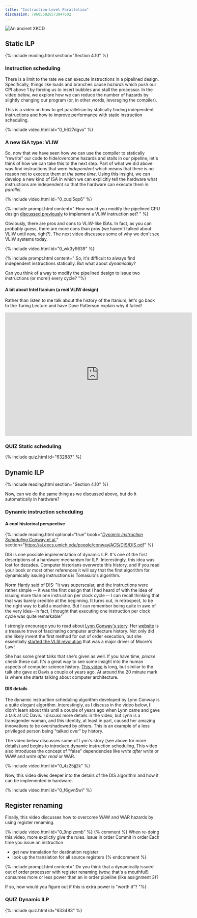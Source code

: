 ```yaml
---
title: "Instruction-Level Parallelism"
discussion: 796055828573847602
---
```


![An ancient XKCD](https://imgs.xkcd.com/comics/paths.jpg)

## Static ILP

{% include reading.html section="Section 4.10" %}

### Instruction scheduling

There is a limit to the rate we can execute instructions in a pipelined design.
Specifically, things like loads and branches cause *hazards* which push our CPI above 1 by forcing us to insert bubbles and stall the processor.
In the video below, we explore how we can reduce the number of hazards by slightly changing our program (or, in other words, leveraging the compiler).

This is a video on how to get parallelism by statically finding independent instructions and how to improve performance with static instruction scheduling.

{% include video.html id="0_h627dgvo" %}

### A new ISA type: VLIW

So, now that we have seen how we can use the compiler to statically "rewrite" our code to hide/overcome hazards and stalls in our pipeline, let's think of how we can take this to the next step.
Part of what we did above was find instructions that were *independent* which means that there is no reason not to execute them *at the same time*.
Using this insight, we can develop a new kind of ISA in which we can explicitly tell the hardware what instructions are independent so that the hardware can execute them *in parallel*.

{% include video.html id="0_cuql5qo6" %}

{% include prompt.html content="
How would you modify the pipelined CPU design [discussed previously](../pipelined) to implement a VLIW instruction set?
" %}

Obviously, there are pros and cons to VLIW-like ISAs.
In fact, as you can probably guess, there are more cons than pros (we haven't talked about VLIW until now, right?).
The next video discusses some of why we don't see VLIW systems today.

{% include video.html id="0_wk3y9639" %}

{% include prompt.html content="
So, it's difficult to always find independent instructions statically.
But what about *dynamically*?

Can you think of a way to modify the pipelined design to issue two instructions (or more!) every cycle?
"%}

#### A bit about Intel Itanium (a *real* VLIW design)

Rather than listen to me talk about the history of the Itanium, let's go back to the Turing Lecture and have Dave Patterson explain why it failed!

<iframe width="608" height="402" src="https://www.youtube.com/embed/3LVeEjsn8Ts?start=1456&end=1643" frameborder="0" allow="accelerometer; autoplay; encrypted-media; gyroscope; picture-in-picture" allowfullscreen></iframe>

### **QUIZ** Static scheduling

{% include quiz.html id="632887" %}

## Dynamic ILP

{% include reading.html section="Section 4.10" %}

Now, can we do the same thing as we discussed above, but do it automatically in hardware?

### Dynamic instruction scheduling

#### A cool historical perspective

{% include reading.html optional="true" book="[*Dynamic Instruction Scheduling* Conway et al.](https://ai.eecs.umich.edu/people/conway/ACS/DIS/DIS.pdf)" section="https://ai.eecs.umich.edu/people/conway/ACS/DIS/DIS.pdf" %}

DIS is one possible implementation of dynamic ILP.
It's one of the first descriptions of a hardware mechanism for ILP.
Interestingly, this idea was lost for decades.
Computer historians overwrote this history, and if you read your book or most other references it will say that the first algorithm for dynamically issuing instructions is Tomasulo's algorithm.

Norm Hardy said of DIS: "It was superscalar, and the instructions were rather simple -- it was the first design that I had heard of with the idea of issuing more than one instruction per clock cycle -- I can recall thinking that that was barely credible at the beginning. It turns out, in retrospect, to be the right way to build a machine. But I can remember being quite in awe of the very idea--in fact, I thought that executing one instruction per clock cycle was quite remarkable"

I strongly encourage you to read about [Lynn Conway's story](https://ai.eecs.umich.edu/people/conway/Retrospective2.html#anchor100470).
Her [website](https://ai.eecs.umich.edu/people/conway/) is a treasure trove of fascinating computer architecture history.
Not only did she likely invent the first method for out of order execution, but she essentially [started the VLSI revolution](https://ai.eecs.umich.edu/people/conway/Retrospective3.html#anchor42852) that was a major driver of Moore's Law!

She has some great talks that she's given as well.
If you have time, *please* check these out.
It's a great way to see some insight into the human aspects of computer science history.
[This video](https://youtu.be/7ncuhRYmfJw) is long, but similar to the talk she gave at Davis a couple of years ago.
At around the 20 minute mark is where she starts talking about computer architecture.

#### DIS details

The dynamic instruction scheduling algorithm developed by Lynn Conway is a quite elegant algorithm.
Interestingly, as I discuss in the video below, **I** didn't learn about this until a couple of years ago when Lynn came and gave a talk at UC Davis.
I discuss more details in the video, but Lynn is a transgender woman, and this identity, at least in part, caused her amazing innovations to be overshadowed by others.
This is an example of a less privileged person being "talked over" by history.

The video below discusses some of Lynn's story (see above for more details) and begins to introduce dynamic instruction scheduling.
This video also introduces the concept of "false" dependencies like *write after write* or WAW and *write after read* or WAR.

{% include video.html id="0_4z25jj2k" %}

Now, this video dives deeper into the details of the DIS algorithm and how it can be implemented in hardware.

{% include video.html id="0_f6gvn5wi" %}

## Register renaming

Finally, this video discusses how to overcome WAW and WAR hazards by using register renaming.

{% include video.html id="0_9nplzxmb" %}
{% comment %}
When re-doing this video, more explictly give the rules.
Issue in order
Commit in order
Each time you issue an instruction
- get new translation for destination register
- look up the translation for all source registers
{% endcomment %}

{% include prompt.html content="
Do you think that a dynamically issued out of order processor with register renaming (wow, that's a mouthful!) consumes more or less power than an in order pipeline (like assignment 3)?

If so, how would you figure out if this is extra power is \"worth it\"?
"%}

### **QUIZ** Dynamic ILP

{% include quiz.html id="633483" %}
